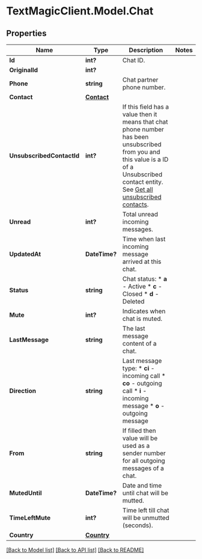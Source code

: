 # TextMagicClient.Model.Chat
## Properties

Name | Type | Description | Notes
------------ | ------------- | ------------- | -------------
**Id** | **int?** | Chat ID. | 
**OriginalId** | **int?** |  | 
**Phone** | **string** | Chat partner phone number. | 
**Contact** | [**Contact**](Contact.md) |  | 
**UnsubscribedContactId** | **int?** | If this field has a value then it means that chat phone number has been unsubscribed from you and this value is a ID of a Unsubscribed contact entity. See [Get all unsubscribed contacts](http://docs.textmagictesting.com/#operation/getUnsubscribers). | 
**Unread** | **int?** | Total unread incoming messages. | 
**UpdatedAt** | **DateTime?** | Time when last incoming message arrived at this chat. | 
**Status** | **string** | Chat status:   * **a** - Active   * **c** - Closed   * **d** - Deleted  | 
**Mute** | **int?** | Indicates when chat is muted. | 
**LastMessage** | **string** | The last message content of a chat. | 
**Direction** | **string** | Last message type: * **ci** - incoming call * **co** - outgoing call * **i** - incoming message * **o** - outgoing message  | 
**From** | **string** | If filled then value will be used as a sender number for all outgoing messages of a chat. | 
**MutedUntil** | **DateTime?** | Date and time until chat will be mutted. | 
**TimeLeftMute** | **int?** | Time left till chat will be unmutted (seconds). | 
**Country** | [**Country**](Country.md) |  | 

[[Back to Model list]](../README.md#documentation-for-models) [[Back to API list]](../README.md#documentation-for-api-endpoints) [[Back to README]](../README.md)


